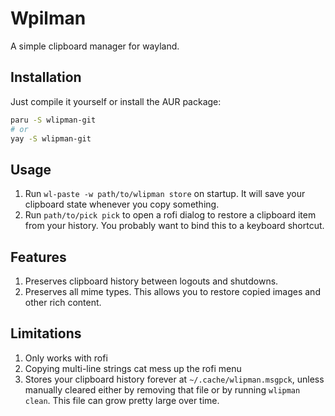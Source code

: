 # Wpilman
A simple clipboard manager for wayland.

## Installation
Just compile it yourself or install the AUR package:
```sh
paru -S wlipman-git
# or
yay -S wlipman-git
```

## Usage
1. Run `wl-paste -w path/to/wlipman store` on startup. It will save your clipboard state whenever you copy something.
2. Run `path/to/pick pick` to open a rofi dialog to restore a clipboard item from your history. You probably want to bind this to a keyboard shortcut.

## Features
1. Preserves clipboard history between logouts and shutdowns.
2. Preserves all mime types. This allows you to restore copied images and other rich content.

## Limitations
1. Only works with rofi
2. Copying multi-line strings cat mess up the rofi menu
2. Stores your clipboard history forever at `~/.cache/wlipman.msgpck`, unless manually cleared either by removing that file or by running `wlipman clean`. This file can grow pretty large over time.
